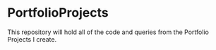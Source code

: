 # PortfolioProjects

This repository will hold all of the code and queries from the Portfolio Projects I create.
